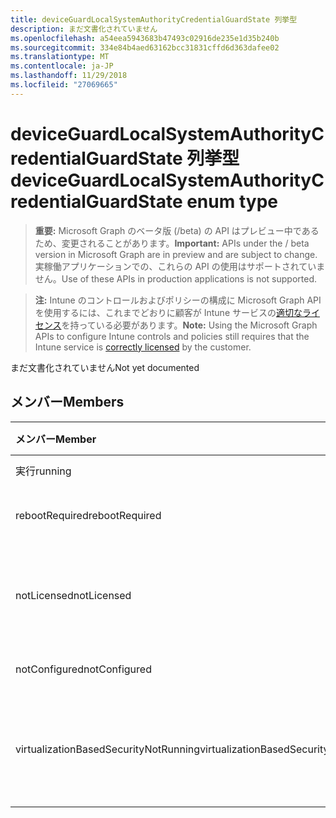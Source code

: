 ```yaml
---
title: deviceGuardLocalSystemAuthorityCredentialGuardState 列挙型
description: まだ文書化されていません
ms.openlocfilehash: a54eea5943683b47493c02916de235e1d35b240b
ms.sourcegitcommit: 334e84b4aed63162bcc31831cffd6d363dafee02
ms.translationtype: MT
ms.contentlocale: ja-JP
ms.lasthandoff: 11/29/2018
ms.locfileid: "27069665"
---
```

# <a name="deviceguardlocalsystemauthoritycredentialguardstate-enum-type"></a><span data-ttu-id="7f6f9-103">deviceGuardLocalSystemAuthorityCredentialGuardState 列挙型</span><span class="sxs-lookup"><span data-stu-id="7f6f9-103">deviceGuardLocalSystemAuthorityCredentialGuardState enum type</span></span>

> <span data-ttu-id="7f6f9-104">**重要:** Microsoft Graph のベータ版 (/beta) の API はプレビュー中であるため、変更されることがあります。</span><span class="sxs-lookup"><span data-stu-id="7f6f9-104">**Important:** APIs under the / beta version in Microsoft Graph are in preview and are subject to change.</span></span> <span data-ttu-id="7f6f9-105">実稼働アプリケーションでの、これらの API の使用はサポートされていません。</span><span class="sxs-lookup"><span data-stu-id="7f6f9-105">Use of these APIs in production applications is not supported.</span></span>

> <span data-ttu-id="7f6f9-106">**注:** Intune のコントロールおよびポリシーの構成に Microsoft Graph API を使用するには、これまでどおりに顧客が Intune サービスの[適切なライセンス](https://go.microsoft.com/fwlink/?linkid=839381)を持っている必要があります。</span><span class="sxs-lookup"><span data-stu-id="7f6f9-106">**Note:** Using the Microsoft Graph APIs to configure Intune controls and policies still requires that the Intune service is [correctly licensed](https://go.microsoft.com/fwlink/?linkid=839381) by the customer.</span></span>

<span data-ttu-id="7f6f9-107">まだ文書化されていません</span><span class="sxs-lookup"><span data-stu-id="7f6f9-107">Not yet documented</span></span>
## <a name="members"></a><span data-ttu-id="7f6f9-108">メンバー</span><span class="sxs-lookup"><span data-stu-id="7f6f9-108">Members</span></span>
|<span data-ttu-id="7f6f9-109">メンバー</span><span class="sxs-lookup"><span data-stu-id="7f6f9-109">Member</span></span>|<span data-ttu-id="7f6f9-110">値</span><span class="sxs-lookup"><span data-stu-id="7f6f9-110">Value</span></span>|<span data-ttu-id="7f6f9-111">説明</span><span class="sxs-lookup"><span data-stu-id="7f6f9-111">Description</span></span>|
|:---|:---|:---|
|<span data-ttu-id="7f6f9-112">実行</span><span class="sxs-lookup"><span data-stu-id="7f6f9-112">running</span></span>|<span data-ttu-id="7f6f9-113">0</span><span class="sxs-lookup"><span data-stu-id="7f6f9-113">0</span></span>|<span data-ttu-id="7f6f9-114">実行中</span><span class="sxs-lookup"><span data-stu-id="7f6f9-114">Running</span></span>|
|<span data-ttu-id="7f6f9-115">rebootRequired</span><span class="sxs-lookup"><span data-stu-id="7f6f9-115">rebootRequired</span></span>|<span data-ttu-id="7f6f9-116">1</span><span class="sxs-lookup"><span data-stu-id="7f6f9-116">1</span></span>|<span data-ttu-id="7f6f9-117">再起動が必要です。</span><span class="sxs-lookup"><span data-stu-id="7f6f9-117">Reboot required</span></span>|
|<span data-ttu-id="7f6f9-118">notLicensed</span><span class="sxs-lookup"><span data-stu-id="7f6f9-118">notLicensed</span></span>|<span data-ttu-id="7f6f9-119">2</span><span class="sxs-lookup"><span data-stu-id="7f6f9-119">2</span></span>|<span data-ttu-id="7f6f9-120">ライセンスを受けていない資格情報の保護</span><span class="sxs-lookup"><span data-stu-id="7f6f9-120">Not licensed for Credential Guard</span></span>|
|<span data-ttu-id="7f6f9-121">notConfigured</span><span class="sxs-lookup"><span data-stu-id="7f6f9-121">notConfigured</span></span>|<span data-ttu-id="7f6f9-122">3</span><span class="sxs-lookup"><span data-stu-id="7f6f9-122">3</span></span>|<span data-ttu-id="7f6f9-123">構成されていません</span><span class="sxs-lookup"><span data-stu-id="7f6f9-123">Not configured</span></span>|
|<span data-ttu-id="7f6f9-124">virtualizationBasedSecurityNotRunning</span><span class="sxs-lookup"><span data-stu-id="7f6f9-124">virtualizationBasedSecurityNotRunning</span></span>|<span data-ttu-id="7f6f9-125">4</span><span class="sxs-lookup"><span data-stu-id="7f6f9-125">4</span></span>|<span data-ttu-id="7f6f9-126">仮想化ベースのセキュリティが実行されていません</span><span class="sxs-lookup"><span data-stu-id="7f6f9-126">Virtualization Based security is not running</span></span>|





